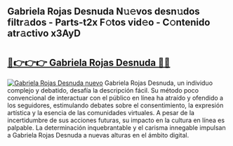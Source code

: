 ## Gabriela Rojas Desnuda N𝚞𝚎vos desn𝚞dos filtr𝚊dos - Parts-t2x F𝚘tos vid𝚎o - C𝚘ntenido atr𝚊ctivo x3AyD

# <h2><a href="http://mb7um1r.tromn.icu/?c=Gabriela+Rojas+Desnuda">🔗👉👉👉 Gabriela Rojas Desnuda 🔗🔗</a></h2>

[![Gabriela Rojas Desnuda nuevo](https://i.imgur.com/pEAQMta.gif)](http://mb7um1r.tromn.icu/?c=Gabriela+Rojas+Desnuda)
Gabriela Rojas Desnuda, un individuo complejo y debatido, desafía la descripción fácil. Su método poco convencional de interactuar con el público en línea ha atraído y ofendido a los seguidores, estimulando debates sobre el consentimiento, la expresión artística y la esencia de las comunidades virtuales. A pesar de la incertidumbre de sus acciones futuras, su impacto en la cultura en línea es palpable. La determinación inquebrantable y el carisma innegable impulsan a Gabriela Rojas Desnuda a nuevas alturas en el ámbito digital.
